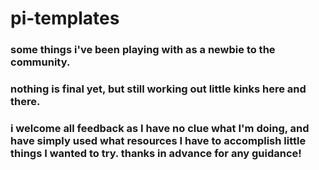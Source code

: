 # pi-templates
### some things i've been playing with as a newbie to the community.
### nothing is final yet, but still working out little kinks here and there. 
### i welcome all feedback as I have no clue what I'm doing, and have simply used what resources I have to accomplish little things I wanted to try. thanks in advance for any guidance!

